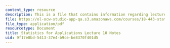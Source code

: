 ```yaml
---
content_type: resource
description: This is a file that contains information regarding lecture 10 notes.
file: https://ol-ocw-studio-app-qa.s3.amazonaws.com/courses/18-443-statistics-for-applications-spring-2015/9f17e8bd541337e4b9cebe8370f401d5_MIT18_443S15_LEC10.pdf
file_type: application/pdf
resourcetype: Document
title: Statistics for Applications Lecture 10 Notes
uid: 9f17e8bd-5413-37e4-b9ce-be8370f401d5
---
```

